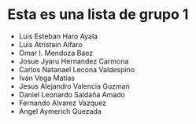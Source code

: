 # Esta es una lista de grupo 1

* Luis Esteban Haro Ayala
* Luis Atristain Alfaro
* Omar I. Mendoza Baez
* Josue Jyaru Hernandez Carmona
* Carlos Natanael Lecona Valdespino
* Iván Vega Matías
* Jesus Alejandro Valencia Guzman
* Daniel Leonardo Saldaña Amado
* Fernando Alvarez Vazquez
* Angel Aymerich Quezada